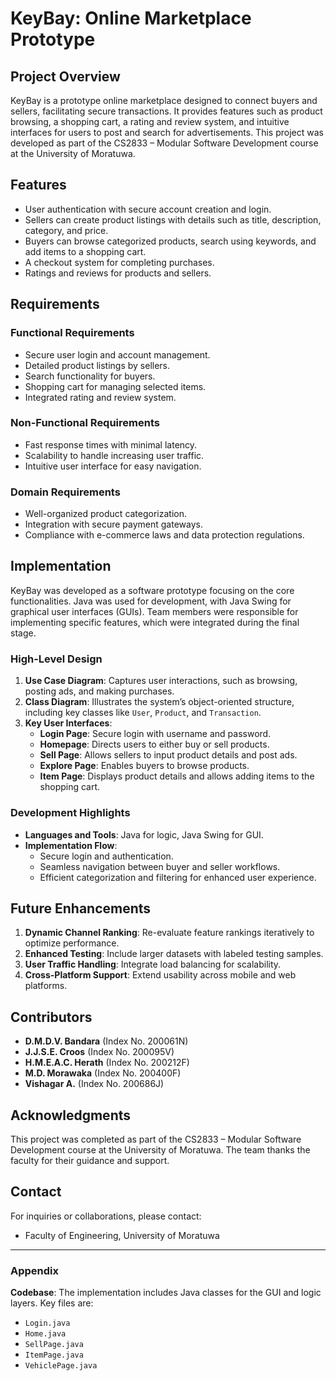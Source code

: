 # KeyBay: Online Marketplace Prototype

## Project Overview
KeyBay is a prototype online marketplace designed to connect buyers and sellers, facilitating secure transactions. It provides features such as product browsing, a shopping cart, a rating and review system, and intuitive interfaces for users to post and search for advertisements. This project was developed as part of the CS2833 – Modular Software Development course at the University of Moratuwa.

## Features
- User authentication with secure account creation and login.
- Sellers can create product listings with details such as title, description, category, and price.
- Buyers can browse categorized products, search using keywords, and add items to a shopping cart.
- A checkout system for completing purchases.
- Ratings and reviews for products and sellers.

## Requirements
### Functional Requirements
- Secure user login and account management.
- Detailed product listings by sellers.
- Search functionality for buyers.
- Shopping cart for managing selected items.
- Integrated rating and review system.

### Non-Functional Requirements
- Fast response times with minimal latency.
- Scalability to handle increasing user traffic.
- Intuitive user interface for easy navigation.

### Domain Requirements
- Well-organized product categorization.
- Integration with secure payment gateways.
- Compliance with e-commerce laws and data protection regulations.

## Implementation
KeyBay was developed as a software prototype focusing on the core functionalities. Java was used for development, with Java Swing for graphical user interfaces (GUIs). Team members were responsible for implementing specific features, which were integrated during the final stage.

### High-Level Design
1. **Use Case Diagram**: Captures user interactions, such as browsing, posting ads, and making purchases.
2. **Class Diagram**: Illustrates the system’s object-oriented structure, including key classes like `User`, `Product`, and `Transaction`.
3. **Key User Interfaces**:
   - **Login Page**: Secure login with username and password.
   - **Homepage**: Directs users to either buy or sell products.
   - **Sell Page**: Allows sellers to input product details and post ads.
   - **Explore Page**: Enables buyers to browse products.
   - **Item Page**: Displays product details and allows adding items to the shopping cart.

### Development Highlights
- **Languages and Tools**: Java for logic, Java Swing for GUI.
- **Implementation Flow**:
  - Secure login and authentication.
  - Seamless navigation between buyer and seller workflows.
  - Efficient categorization and filtering for enhanced user experience.

## Future Enhancements
1. **Dynamic Channel Ranking**: Re-evaluate feature rankings iteratively to optimize performance.
2. **Enhanced Testing**: Include larger datasets with labeled testing samples.
3. **User Traffic Handling**: Integrate load balancing for scalability.
4. **Cross-Platform Support**: Extend usability across mobile and web platforms.

## Contributors
- **D.M.D.V. Bandara** (Index No. 200061N)
- **J.J.S.E. Croos** (Index No. 200095V)
- **H.M.E.A.C. Herath** (Index No. 200212F)
- **M.D. Morawaka** (Index No. 200400F)
- **Vishagar A.** (Index No. 200686J)

## Acknowledgments
This project was completed as part of the CS2833 – Modular Software Development course at the University of Moratuwa. The team thanks the faculty for their guidance and support.

## Contact
For inquiries or collaborations, please contact:
- Faculty of Engineering, University of Moratuwa

---

### Appendix
**Codebase**: The implementation includes Java classes for the GUI and logic layers. Key files are:
- `Login.java`
- `Home.java`
- `SellPage.java`
- `ItemPage.java`
- `VehiclePage.java`
